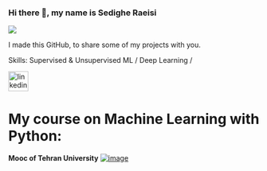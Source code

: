 ### Hi there 👋, my name is Sedighe Raeisi
![](https://media-exp1.licdn.com/dms/image/C4E16AQHdXd_iMqkJlg/profile-displaybackgroundimage-shrink_200_800/0/1608968170758?e=1643241600&v=beta&t=d8i28JVwJOI6JRC6qeKX1cTLuILFUtxeRghHcaazTPs)

I made this GitHub, to share some of my projects with you.

Skills: Supervised & Unsupervised ML / Deep Learning /



[<img src='https://cdn.jsdelivr.net/npm/simple-icons@3.0.1/icons/linkedin.svg' alt='linkedin' height='40'>](https://www.linkedin.com/in/https://www.linkedin.com/in/sedighe-raeisi-684b9812b//) 
# My course on Machine Learning with Python:
**Mooc of Tehran University**
[![image](https://user-images.githubusercontent.com/67642255/143001120-4cba35fc-96a6-4a96-a5a5-923c3675d22c.png)](https://mooc.ut.ac.ir/course/detail/49-/228-python)  

